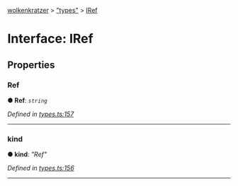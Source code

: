 [wolkenkratzer](../README.md) > ["types"](../modules/_types_.md) > [IRef](../interfaces/_types_.iref.md)



# Interface: IRef


## Properties
<a id="ref"></a>

###  Ref

**●  Ref**:  *`string`* 

*Defined in [types.ts:157](https://github.com/arminhammer/wolkenkratzer/blob/8ba2fdf/src/types.ts#L157)*





___

<a id="kind"></a>

###  kind

**●  kind**:  *"Ref"* 

*Defined in [types.ts:156](https://github.com/arminhammer/wolkenkratzer/blob/8ba2fdf/src/types.ts#L156)*





___


